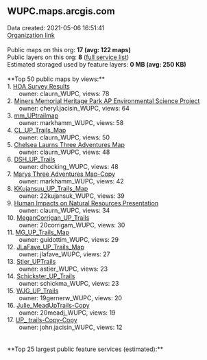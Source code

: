 <h2>WUPC.maps.arcgis.com</h2> Data created: 2021-05-06 16:51:41 <br /><a target='new' href='https://WUPC.maps.arcgis.com'>Organization link</a><br /><br />Public maps on this org: <b>17 (avg: 122 maps)</b><br />Public layers on this org: <b>8 </b>(<a target='new' href='https://services.arcgis.com/dIvGrA0nfOFlC8fl/ArcGIS/rest/services'>full service list</a>)<br />Estimated storaged used by feature layers: <b>0 MB (avg: 250 KB)</b><br /><br />**Top 50 public maps by views:**<br />  1. <a target='new' href='https://www.arcgis.com/home/item.html?id=25aa80d3b8f7436fb1430f17ca2df684'>HOA Survey Results</a> <br />  &nbsp;&nbsp;&nbsp;&nbsp; &nbsp;&nbsp;owner: claurn_WUPC, views: 78<br />  2. <a target='new' href='https://www.arcgis.com/home/item.html?id=b0ef5b857d374252ac6fa887bbafb99b'>Miners Memorial Heritage Park AP Environmental Science Project</a> <br />  &nbsp;&nbsp;&nbsp;&nbsp; &nbsp;&nbsp;owner: cheryl.jacisin_WUPC, views: 64<br />  3. <a target='new' href='https://www.arcgis.com/home/item.html?id=a99cb70d5b2b42f79cf6737213ef984d'>mm_UPtrailmap</a> <br />  &nbsp;&nbsp;&nbsp;&nbsp; &nbsp;&nbsp;owner: markhamm_WUPC, views: 58<br />  4. <a target='new' href='https://www.arcgis.com/home/item.html?id=de8c4de9fd6744d2b2e9072b4b905255'>CL_UP_Trails_Map</a> <br />  &nbsp;&nbsp;&nbsp;&nbsp; &nbsp;&nbsp;owner: claurn_WUPC, views: 50<br />  5. <a target='new' href='https://www.arcgis.com/home/item.html?id=c6261119cee54b7c85d863101fe45e61'>Chelsea Laurns Three Adventures Map</a> <br />  &nbsp;&nbsp;&nbsp;&nbsp; &nbsp;&nbsp;owner: claurn_WUPC, views: 48<br />  6. <a target='new' href='https://www.arcgis.com/home/item.html?id=bdb1ed68866b4539bbfe4a460cbeb106'>DSH_UP_Trails</a> <br />  &nbsp;&nbsp;&nbsp;&nbsp; &nbsp;&nbsp;owner: dhocking_WUPC, views: 48<br />  7. <a target='new' href='https://www.arcgis.com/home/item.html?id=f94f969f511346eeb3375439c7eb634d'>Marys Three Adventures Map-Copy</a> <br />  &nbsp;&nbsp;&nbsp;&nbsp; &nbsp;&nbsp;owner: markhamm_WUPC, views: 42<br />  8. <a target='new' href='https://www.arcgis.com/home/item.html?id=c9d6deec331745f5bb1f2e91721bfc92'>KKujansuu_UP_Trails_Map</a> <br />  &nbsp;&nbsp;&nbsp;&nbsp; &nbsp;&nbsp;owner: 22kujansuk_WUPC, views: 39<br />  9. <a target='new' href='https://www.arcgis.com/home/item.html?id=82445bebfb8f4cd99af94eb31c3f4575'>Human Impacts on Natural Resources Presentation</a> <br />  &nbsp;&nbsp;&nbsp;&nbsp; &nbsp;&nbsp;owner: claurn_WUPC, views: 34<br />  10. <a target='new' href='https://www.arcgis.com/home/item.html?id=64dcccb56f5846d5b19cfdee9782d47a'>MeganCorrigan_UP_Trails</a> <br />  &nbsp;&nbsp;&nbsp;&nbsp; &nbsp;&nbsp;owner: 20corrigam_WUPC, views: 30<br />  11. <a target='new' href='https://www.arcgis.com/home/item.html?id=cf4ed01353c2478398b978277d53a2aa'>MG_UP_Trails_Map</a> <br />  &nbsp;&nbsp;&nbsp;&nbsp; &nbsp;&nbsp;owner: guidottim_WUPC, views: 29<br />  12. <a target='new' href='https://www.arcgis.com/home/item.html?id=86d2c7ee43634680aa8351d0d129f468'>JLaFave_UP_Trails_Map</a> <br />  &nbsp;&nbsp;&nbsp;&nbsp; &nbsp;&nbsp;owner: jlafave_WUPC, views: 27<br />  13. <a target='new' href='https://www.arcgis.com/home/item.html?id=f361e9aeb3ce44a59d904c5318abc6ed'>Stier_UPTrails</a> <br />  &nbsp;&nbsp;&nbsp;&nbsp; &nbsp;&nbsp;owner: astier_WUPC, views: 23<br />  14. <a target='new' href='https://www.arcgis.com/home/item.html?id=d734b2e2dce44fbbbde434067d1d982f'>Schickster_UP_Trails</a> <br />  &nbsp;&nbsp;&nbsp;&nbsp; &nbsp;&nbsp;owner: schickma_WUPC, views: 23<br />  15. <a target='new' href='https://www.arcgis.com/home/item.html?id=6bcd3c760868437d9fff4daa1acde6c9'>WJG_UP_Trails</a> <br />  &nbsp;&nbsp;&nbsp;&nbsp; &nbsp;&nbsp;owner: 19gernerw_WUPC, views: 20<br />  16. <a target='new' href='https://www.arcgis.com/home/item.html?id=03d4e63cb9604e808d1e2e97f2f2063d'>Julie_MeadUpTrails-Copy</a> <br />  &nbsp;&nbsp;&nbsp;&nbsp; &nbsp;&nbsp;owner: 20meadj_WUPC, views: 19<br />  17. <a target='new' href='https://www.arcgis.com/home/item.html?id=dce2e74e1aa4494f892494cb541c83ac'>UP_ trails-Copy-Copy</a> <br />  &nbsp;&nbsp;&nbsp;&nbsp; &nbsp;&nbsp;owner: john.jacisin_WUPC, views: 12<br /><br /><br />**Top 25 largest public feature services (estimated):**<br />